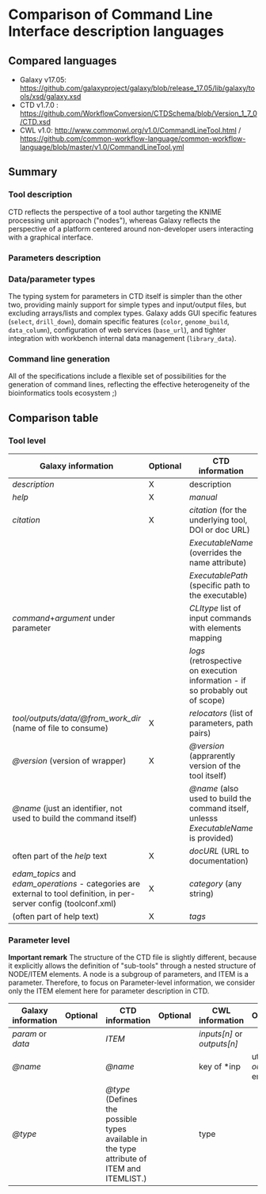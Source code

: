 # Comparison of Command Line Interface description languages

## Compared languages

* Galaxy v17.05: https://github.com/galaxyproject/galaxy/blob/release_17.05/lib/galaxy/tools/xsd/galaxy.xsd
* CTD v1.7.0 : https://github.com/WorkflowConversion/CTDSchema/blob/Version_1_7_0/CTD.xsd
* CWL v1.0: http://www.commonwl.org/v1.0/CommandLineTool.html / https://github.com/common-workflow-language/common-workflow-language/blob/master/v1.0/CommandLineTool.yml

## Summary

### Tool description
CTD reflects the perspective of a tool author targeting the KNIME processing unit approach ("nodes"), whereas 
Galaxy reflects the perspective of a platform centered around non-developer users interacting with a graphical interface.

### Parameters description

### Data/parameter types
The typing system for parameters in CTD itself is simpler than the other two, providing mainly support for simple types and input/output files, but excluding arrays/lists and complex types. Galaxy adds GUI specific features (`select`, `drill_down`), domain specific features (`color`, `genome_build`, `data_column`), configuration of web services (`base_url`), and tighter integration with workbench internal data management (`library_data`).

### Command line generation
All of the specifications include a flexible set of possibilities for the generation of command lines, reflecting the effective heterogeneity of the bioinformatics tools ecosystem ;)

## Comparison table

### Tool level

|Galaxy information   |Optional   |CTD information   |Optional  |CWL information   |Optional   |
|---|---|---|---|---|---|
|*description*   |X   |description   |X   |label   |X   |
|*help*   |X   |*manual*   |X   |*doc*   |X   |
|*citation*   |X   |*citation* (for the underlying tool, DOI or doc URL)   |X   |*SoftwareRequirement.name.specs* (URI)   |X  |
|   |   |*ExecutableName* (overrides the name attribute)   |X   |*SoftwareRequirement.name.baseCommand[0]* |X  | 
|   |   |*ExecutablePath* (specific path to the executable)  |X   | | |
|*command*+*argument* under parameter |  |*CLItype* list of input commands with elements mapping   |X | *arguments* and/or *inputBindings*  |X   |
| | |*logs* (retrospective on execution information - if so probably out of scope)|X | | |
|*tool/outputs/data/@from_work_dir* (name of file to consume)  |X |*relocators* (list of parameters, path pairs)|X |*outputBinding* |X |
|*@version* (version of wrapper)  |X |*@version* (apprarently version of the tool itself)| |*SoftwareRequirements.name.version* (list of known compatible versions of the underlying tool |X |
|*@name* (just an identifier, not used to build the command itself)||*@name* (also used to build the command itself, unlesss *ExecutableName* is provided)| |baseCommand[0]|X|
|often part of the *help* text|X|*docURL* (URL to documentation)||||
|*edam_topics* and *edam_operations* - categories are external to tool definition, in per-server config (toolconf.xml)|X|*category* (any string)|X|can use EDAM or other 3rd party annotation or derive via identifier from external registry or datatype|
|(often part of help text)|X|*tags*|X|||

### Parameter level 

**Important remark** The structure of the CTD file is slightly different, because it explicitly allows the definition of "sub-tools" through a nested structure of NODE/ITEM elements. A node is a subgroup of parameters, and ITEM is a parameter.
Therefore, to focus on Parameter-level information, we consider only the ITEM element here for parameter description in CTD.

|Galaxy information   |Optional   |CTD information   |Optional  |CWL information   |Optional   |
|---|---|---|---|---|---|
| *param* or *data* |  | *ITEM* |  | *inputs[n]* or *outputs[n]*  |  |
|*@name*||*@name*||key of *inp|uts* or *outputs* entry||
|*@type*||*@type* (Defines the possible types available in the type attribute of ITEM and ITEMLIST.)||type||

